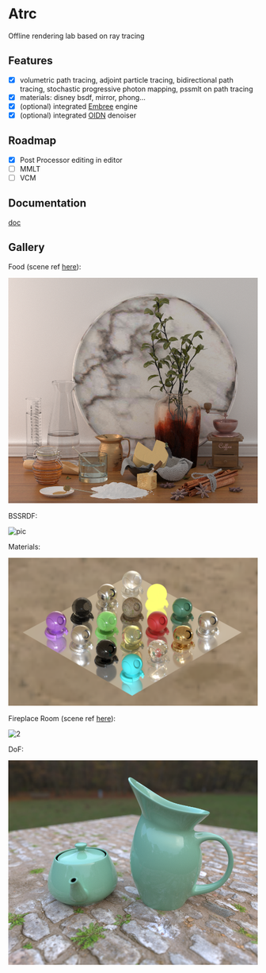 # Atrc

Offline rendering lab based on ray tracing

## Features

- [x] volumetric path tracing, adjoint particle tracing, bidirectional path tracing, stochastic progressive photon mapping, pssmlt on path tracing
- [x] materials: disney bsdf, mirror, phong...
- [x] (optional) integrated [Embree](https://github.com/embree/embree) engine
- [x] (optional) integrated [OIDN](https://github.com/OpenImageDenoise/oidn) denoiser

## Roadmap

- [x] Post Processor editing in editor
- [ ] MMLT
- [ ] VCM

## Documentation

[doc](https://airguanz.github.io/atrc_doc/doc.html)

## Gallery

Food (scene ref [here](https://luxcorerender.org/download/)):

![0](./doc/gallery/food.png)

BSSRDF:

![pic](./doc/gallery/dragon.png)

Materials:

![1](./doc/gallery/materials.png)

Fireplace Room (scene ref [here](http://casual-effects.com/data/index.html)):

![2](./doc/gallery/fireplace.png)

DoF:

![3](./doc/gallery/dof.png)
